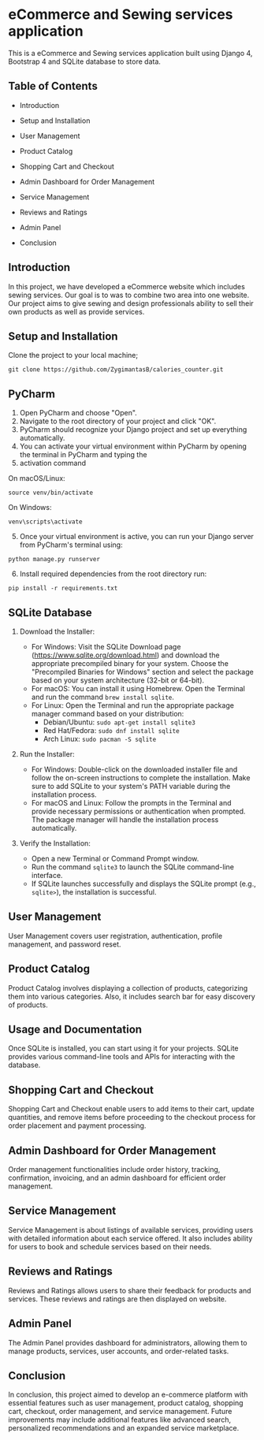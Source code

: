 # eCommerce and Sewing services application 

This is a eCommerce and Sewing services application built using Django 4, Bootstrap 4 and SQLite database to store data.

## Table of Contents

- Introduction

- Setup and Installation

- User Management

- Product Catalog

- Shopping Cart and Checkout

- Admin Dashboard for Order Management

- Service Management

- Reviews and Ratings

- Admin Panel

- Conclusion


## Introduction

In this project, we have developed a eCommerce website which includes
sewing services. Our goal is to was to combine two area into one
website. Our project aims to give sewing and design professionals 
ability to sell their own products as well as provide services.

## Setup and Installation

Clone the project to your local machine;

```
git clone https://github.com/ZygimantasB/calories_counter.git
```


## PyCharm
1. Open PyCharm and choose "Open".
2. Navigate to the root directory of your project and click "OK".
3. PyCharm should recognize your Django project and set up everything automatically.
4. You can activate your virtual environment within PyCharm by opening the terminal in PyCharm and typing the 
5. activation command

On macOS/Linux:
```
source venv/bin/activate
```

On Windows:
```
venv\scripts\activate
```


5. Once your virtual environment is active, you can run your Django server from PyCharm's terminal using:
```angular2html
python manage.py runserver
```

6. Install required dependencies from the root directory run:

```
pip install -r requirements.txt
```

## SQLite Database

1. Download the Installer:
   - For Windows: Visit the SQLite Download page (https://www.sqlite.org/download.html) and download the appropriate precompiled binary for your system. Choose the "Precompiled Binaries for Windows" section and select the package based on your system architecture (32-bit or 64-bit).
   - For macOS: You can install it using Homebrew. Open the Terminal and run the command `brew install sqlite`.
   - For Linux: Open the Terminal and run the appropriate package manager command based on your distribution:
     - Debian/Ubuntu: `sudo apt-get install sqlite3`
     - Red Hat/Fedora: `sudo dnf install sqlite`
     - Arch Linux: `sudo pacman -S sqlite`

2. Run the Installer:
   - For Windows: Double-click on the downloaded installer file and follow the on-screen instructions to complete the installation. Make sure to add SQLite to your system's PATH variable during the installation process.
   - For macOS and Linux: Follow the prompts in the Terminal and provide necessary permissions or authentication when prompted. The package manager will handle the installation process automatically.

3. Verify the Installation:
   - Open a new Terminal or Command Prompt window.
   - Run the command `sqlite3` to launch the SQLite command-line interface.
   - If SQLite launches successfully and displays the SQLite prompt (e.g., `sqlite>`), the installation is successful.

## User Management

User Management covers  user registration, 
authentication, profile management, and password reset. 

## Product Catalog

Product Catalog involves displaying a collection of products,
categorizing them into various categories. Also,
it includes search bar for easy discovery of 
products.


## Usage and Documentation

Once SQLite is installed, you can start using it for your projects. 
SQLite provides various command-line tools and APIs for interacting 
with the database.


## Shopping Cart and Checkout

Shopping Cart and Checkout enable users to add items to their cart, 
update quantities, and remove items before proceeding to the checkout
process for order placement and payment processing.

## Admin Dashboard for Order Management

Order management functionalities include order history, tracking,
confirmation, invoicing, and an admin dashboard for efficient order 
management. 

## Service Management
Service Management is about listings of 
available services, providing users with detailed information
about each service offered. It also includes ability
for users to book and schedule services based on their needs.

## Reviews and Ratings
Reviews and Ratings  allows users to share their 
feedback for products and services. These reviews and ratings are then
displayed on website.

## Admin Panel
The Admin Panel provides dashboard for
administrators, allowing them to manage products,
services, user accounts, and order-related tasks. 

## Conclusion
In conclusion, this project aimed to develop an e-commerce
platform with essential features such as user management,
product catalog, shopping cart, checkout, order management,
and service management. Future improvements may include
additional features like advanced search, personalized 
recommendations and an expanded service marketplace. 







